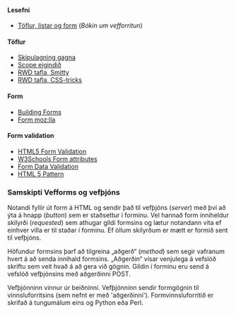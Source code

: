 #### Lesefni

* [Töflur, listar og form](https://bok.vefforritun.is/05.toflur-listar-form) (_Bókin um vefforritun_)

#### Töflur 	

* [Skipulagning gagna](http://learn.shayhowe.com/html-css/organizing-data-with-tables/)
* [Scope eigindið](https://www.w3schools.com/tags/att_scope.asp)
* [RWD tafla, Smitty](http://allthingssmitty.com/2016/10/03/responsive-table-layout/)
* [RWD tafla, CSS-tricks](https://css-tricks.com/responsive-data-tables/)

#### Form

*   [Building Forms](http://learn.shayhowe.com/html-css/building-forms/)
*   [Form moz:lla](https://developer.mozilla.org/en-US/docs/Web/HTML/Element/form)

#### Form validation

* [HTML5 Form Validation](http://www.the-art-of-web.com/html/html5-form-validation/)
* [W3Schools Form attributes](http://www.w3schools.com/html/html_form_attributes.asp)
* [Form Data Validation](https://developer.mozilla.org/en-US/docs/Web/Guide/HTML/Forms/Data_form_validation)
* [HTML 5 Pattern](http://html5pattern.com/)

### Samskipti Vefforms og vefþjóns

Notandi fyllir út form á HTML og sendir það til vefþjóns (_server_) með því að ýta á hnapp (_button_) sem er staðsettur í forminu. Vel hannað form inniheldur skilyrði (_requested_) sem athugar gildi formsins og lætur notandann vita ef einhver villa er til staðar í forminu. Ef öllum skilyrðum er mætt er formið sent til vefþjóns.

Höfundur formsins þarf að tilgreina „aðgerð“ (_method_) sem segir vafranum hvert á að senda innihald formsins. „Aðgerðin“ vísar venjulega á vefslóð skriftu sem veit hvað á að gera við gögnin. Gildin í forminu eru send á vefslóð vefþjónsins með aðgerðinni POST.

Vefþjónninn vinnur úr beiðninni. Vefþjónninn sendir formgögnin til vinnsluforritsins (sem nefnt er með 'aðgerðinni'). Formvinnsluforritið er skrifað á tungumálum eins og Python eða Perl. 

